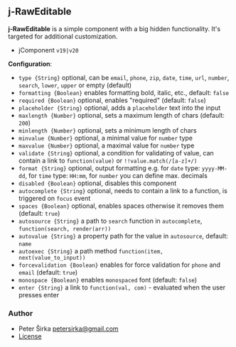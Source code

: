 ﻿## j-RawEditable

__j-RawEditable__ is a simple component with a big hidden functionality. It's targeted for additional customization.

- jComponent `v19|v20`

__Configuration__:

- `type {String}` optional, can be `email`, `phone`, `zip`, `date`, `time`, `url`, `number`, `search`, `lower`, `upper` or empty (default)
- `formatting {Boolean}` enables formatting bold, italic, etc., default: `false`
- `required {Boolean}` optional, enables "required" (default: `false`)
- `placeholder {String}` optional, adds a `placeholder` text into the input
- `maxlength {Number}` optional, sets a maximum length of chars (default: `200`)
- `minlength {Number}` optional, sets a minimum length of chars
- `minvalue {Number}` optional, a minimal value for `number` type
- `maxvalue {Number}` optional, a maximal value for `number` type
- `validate {String}` optional, a condition for validating of value, can contain a link to `function(value)` or `!!value.match(/[a-z]+/)`
- `format {String}` optional, output formatting e.g. for `date` type: `yyyy-MM-dd`, for `time` type: `HH:mm`, for `number` you can define max. decimals
- `disabled {Boolean}` optional, disables this component
- `autocomplete {String}` optional, needs to contain a link to a function, is triggered on `focus` event
- `spaces {Boolean}` optional, enables spaces otherwise it removes them (default: `true`)
- `autosource {String}` a path to `search` function in `autocomplete`, `function(search, render(arr))`
- `autovalue {String}` a property path for the value in `autosource`, default: `name`
- `autoexec {String}` a path method `function(item, next(value_to_input))`
- `forcevalidation {Boolean}` enables for force validation for `phone` and `email` (default: `true`)
- `monospace {Boolean}` enables `monospaced` font (default: `false`)
- `enter {String}` a link to `function(val, com)` - evaluated when the user presses enter

### Author

- Peter Širka <petersirka@gmail.com>
- [License](https://www.totaljs.com/license/)

